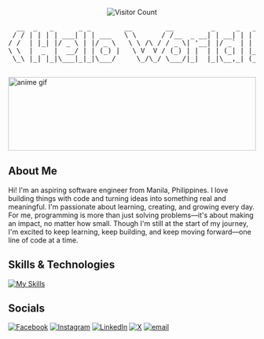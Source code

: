 
<div align="center">
    <p align="center">
  <img src="https://profile-counter.glitch.me/njveneracion/count.svg" alt="Visitor Count">
    </p>
  <pre >
  __  _   _      _ _        __        __         _     _   _      __ __  
 / / | | | | ___| | | ___   \ \      / /__  _ __| | __| | | |    / / \ \ 
/ /  | |_| |/ _ \ | |/ _ \   \ \ /\ / / _ \| '__| |/ _` | | |   / /   \ \
\ \  |  _  |  __/ | | (_) |   \ V  V / (_) | |  | | (_| | |_|  / /    / /
 \_\ |_| |_|\___|_|_|\___/     \_/\_/ \___/|_|  |_|\__,_| (_) /_/    /_/ 
  </pre>
</div>


<div style="border-radius: 20%;">
  <img src="https://media2.giphy.com/media/v1.Y2lkPTc5MGI3NjExbnJrYzNuYXAzbTR6Z29qMjBzN2l3b21teWtoMG4xdmNvdmM5aTY0ayZlcD12MV9pbnRlcm5hbF9naWZfYnlfaWQmY3Q9Zw/Hf94BspUpu0JW/giphy.gif" alt="anime gif" width="100%" height="150vh"/>
</div>










## About Me
 <p>
    Hi! I'm an aspiring software engineer from Manila, Philippines. I love building things with code and turning ideas into something real and meaningful. I'm passionate about learning, creating, and growing every day. For me, programming is more than just solving problems—it's about making an impact, no matter how small. Though I'm still at the start of my journey, I'm excited to keep learning, keep building, and keep moving forward—one line of code at a time.
  </p>



## Skills & Technologies

[![My Skills](https://skillicons.dev/icons?i=html,css,js,react,tailwind,bootstrap,express,mongodb,nodejs,postgres,postman,php,mysql,vercel,ts,nextjs&perline=16)](https://skillicons.dev)

## Socials
[![Facebook](https://img.shields.io/badge/Facebook-%231877F2.svg?logo=Facebook&logoColor=white)](https://facebook.com/njveneracionn) [![Instagram](https://img.shields.io/badge/Instagram-%23E4405F.svg?logo=Instagram&logoColor=white)](https://instagram.com/njsven) [![LinkedIn](https://img.shields.io/badge/LinkedIn-%230077B5.svg?logo=linkedin&logoColor=white)](https://linkedin.com/in/nelsonjayveneracion) [![X](https://img.shields.io/badge/X-black.svg?logo=X&logoColor=white)](https://x.com/aamryme) [![email](https://img.shields.io/badge/Email-D14836?logo=gmail&logoColor=white)](mailto:njsvenn@gmail.com) 

## 


